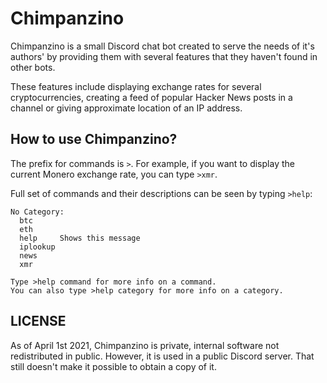 # Chimpanzino

Chimpanzino is a small Discord chat bot created to serve the needs of it's authors' by providing them with several features that they haven't found in other bots. 

These features include displaying exchange rates for several cryptocurrencies, creating a feed of popular Hacker News posts in a channel or giving approximate location of an IP address. 


## How to use Chimpanzino?

The prefix for commands is `>`. For example, if you want to display the current Monero exchange rate, you can type `>xmr`.

Full set of commands and their descriptions can be seen by typing `>help`:

```
No Category:
  btc      
  eth      
  help     Shows this message
  iplookup 
  news     
  xmr      

Type >help command for more info on a command.
You can also type >help category for more info on a category.
```

## LICENSE

As of April 1st 2021, Chimpanzino is private, internal software not redistributed in public. However, it is used in a public Discord server. That still doesn't make it possible to obtain a copy of it. 

